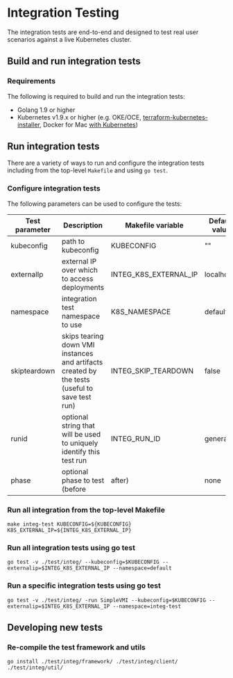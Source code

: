 # Integration Testing

The integration tests are end-to-end and designed to test real user scenarios against a live Kubernetes cluster.

## Build and run integration tests

### Requirements

The following is required to build and run the integration tests:

*	Golang 1.9 or higher
*	Kubernetes v1.9.x or higher (e.g. OKE/OCE, [terraform-kubernetes-installer](https://github.com/oracle/terraform-kubernetes-installer), Docker for Mac [with Kubernetes](https://docs.docker.com/docker-for-mac/#kubernetes))


## Run integration tests

There are a variety of ways to run and configure the integration tests including from the top-level `Makefile` and using `go test`.

### Configure integration tests

The following parameters can be used to configure the tests:

| Test parameter | Description | Makefile variable | Default value |
| -------- | -------- | -------- | -------- |
| kubeconfig   | path to kubeconfig   | KUBECONFIG   | ""   |
| externalIp   | external IP over which to access deployments   | INTEG_K8S_EXTERNAL_IP   | localhost   |
| namespace   | integration test namespace to use   | K8S_NAMESPACE   | default   |
| skipteardown   | skips tearing down VMI instances and artifacts created by the tests (useful to save test run)   | INTEG_SKIP_TEARDOWN   | false  |
| runid   | optional string that will be used to uniquely identify this test run   | INTEG_RUN_ID  | generated  |
| phase   | optional phase to test (before|after) | none   | ""  |

### Run all integration from the top-level Makefile
```
make integ-test KUBECONFIG=${KUBECONFIG} K8S_EXTERNAL_IP=${INTEG_K8S_EXTERNAL_IP}
```

### Run all integration tests using go test
```
go test -v ./test/integ/ --kubeconfig=$KUBECONFIG --externalip=$INTEG_K8S_EXTERNAL_IP --namespace=default
```

### Run a specific integration tests using go test
```
go test -v ./test/integ/ -run SimpleVMI --kubeconfig=$KUBECONFIG --externalip=$INTEG_K8S_EXTERNAL_IP --namespace=integ-test
```

## Developing new tests

### Re-compile the test framework and utils

```
go install ./test/integ/framework/ ./test/integ/client/ ./test/integ/util/
```
